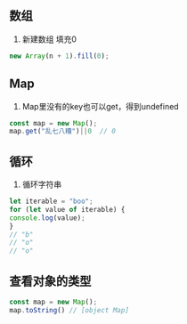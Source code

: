 ## 数组
1. 新建数组 填充0
```javascript
new Array(n + 1).fill(0);
```

## Map
1. Map里没有的key也可以get，得到undefined
```javascript
const map = new Map();
map.get("乱七八糟")||0  // 0
```


## 循环
1. 循环字符串
```javascript
let iterable = "boo";  
for (let value of iterable) {  
console.log(value);  
}
// "b"
// "o"
// "o"
```

## 查看对象的类型
```javascript
const map = new Map();
map.toString() // [object Map]
```